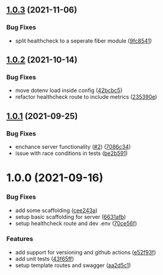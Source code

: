 ## [1.0.3](https://github.com/gkampitakis/gofiber-template-server/compare/v1.0.2...v1.0.3) (2021-11-06)


### Bug Fixes

* split healthcheck to a seperate fiber module ([9fc8541](https://github.com/gkampitakis/gofiber-template-server/commit/9fc85416997a086dcf55653b3cecc72a43b0c2cc))

## [1.0.2](https://github.com/gkampitakis/gofiber-template-server/compare/v1.0.1...v1.0.2) (2021-10-14)


### Bug Fixes

* move dotenv load inside config ([42bcbc5](https://github.com/gkampitakis/gofiber-template-server/commit/42bcbc5f78e4e81876b5073f357a19ae6d5bab34))
* refactor healthcheck route to include metrics ([235390e](https://github.com/gkampitakis/gofiber-template-server/commit/235390e84ed24d0ee42efdc271c025cdb2836557))

## [1.0.1](https://github.com/gkampitakis/gofiber-template-server/compare/v1.0.0...v1.0.1) (2021-09-25)


### Bug Fixes

* enchance server functionality  ([#2](https://github.com/gkampitakis/gofiber-template-server/issues/2)) ([7086c34](https://github.com/gkampitakis/gofiber-template-server/commit/7086c34e1fcd651a66c9aa8371e65ee7d0d6a5ba))
* issue with race conditions in tests ([be2b591](https://github.com/gkampitakis/gofiber-template-server/commit/be2b5914be148e7392b423849f2f3e9307389df4))

# 1.0.0 (2021-09-16)


### Bug Fixes

* add some scaffolding ([cee243a](https://github.com/gkampitakis/gofiber-template-server/commit/cee243a9828d8ca4b75f61eae7f85d52c5249364))
* setup basic scaffolding for server ([6631afb](https://github.com/gkampitakis/gofiber-template-server/commit/6631afb5bd4e961148d52e34ee15a52b715f4d70))
* setup healthcheck route and dev .env ([70ce56f](https://github.com/gkampitakis/gofiber-template-server/commit/70ce56f950746606fe95b5c806a7b302135fc05a))


### Features

* add support for versioning and github actions ([e52f93f](https://github.com/gkampitakis/gofiber-template-server/commit/e52f93f5e8745342eff1b83665c443fe9841900a))
* add unit tests ([43f65ff](https://github.com/gkampitakis/gofiber-template-server/commit/43f65ff52168fab9c1e0b07dfca149f7059c1f47))
* setup template routes and swagger ([aa2d5c1](https://github.com/gkampitakis/gofiber-template-server/commit/aa2d5c1dd502ebbe4a66f61875bc1f07149c79dd))
